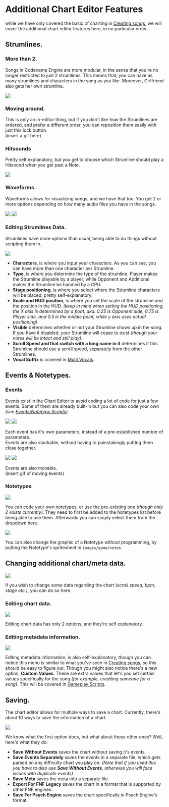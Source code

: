 # Additional Chart Editor Features

while we have only covered the basic of charting in <a href="./index.md">Creating songs</a>, we will cover the additional chart editor features here, in no particular order.

## Strumlines.
### More than 2.
Songs in Codename Engine are more modular, in the sense that you're no longer restricted to just 2 strumlines. This means that, you can have as many strumlines and characters in the song as you like. Moreover, Girlfriend also gets her own strumline.

<img src="Chart Editor Features.png"/>

### Moving around.

This is only an in-editor thing, but if you don't like how the Strumlines are ordered, and prefer a different order, you can reposition them easily with just this lock button.<br>
(insert a gif here)

### Hitsounds
Pretty self explanatory, but you get to choose which Strumline should play a Hitsound when you get past a Note.

<img src="Chart Editor Features-1.png"/>

### Waveforms.
Waveforms allows for visualizing songs, and we have that too. You get 2 or more options depending on how many audio files you have in the songs.

<img src="Chart Editor Features-2.png"/>

<img src="Chart Editor Features-3.png"/>

### Editing Strumlines Data.
Strumlines have more options than usual, being able to do things without scripting them in.

<img src="Chart Editor Features-4.png"/>

- <b>Characters</b>, is where you input your characters. As you can see, you can have more than one character per Strumline.
- <b>Type</b>, is where you determine the type of the strumline. Player makes the Strumline playable by a player, while Opponent and Additional makes the Strumline be handled by a CPU.
- <b>Stage positioning</b>, is where you select where the Strumline characters will be placed, pretty self-explanatory.
- <b>Scale and HUD position</b>, is where you set the scale of the strumline and the position in the HUD. <i>(keep in mind when setting the HUD positioning, the X axis is determined by a float, aka. 0.25 is Opponent side, 0.75 is Player side, and 0.5 is the middle point, while y axis uses actual positioning)</i>
- <b>Visible</b> determines whether or not your Strumline shows up in the song. If you have it disabled, your Strumline will cease to exist <i>(though your notes will be intact and still play)</i>.
- <b>Scroll Speed and that switch with a long name in it</b> determines if this Strumline should use a scroll speed, separately from the other Strumlines.
- <b>Vocal Suffix</b> is covered in <a href="#multi-vocals">Multi Vocals</a>.

## Events & Notetypes.
### Events
Events exist in the Chart Editor to avoid coding a lot of code for just a few events. Some of them are already built-in but you can also code your own <i>(see <a href="../Scripting/PlayState Scripts/Events or Notetype Scripts.md">Events/Notetype Scripts</a>)</i>.

<img src="Chart Editor Features-5.png"/>
<img src="Chart Editor Features-6.png"/>

Each event has it's own parameters, instead of a pre-established number of parameters. <br> Events are also stackable, without having to painstakingly putting them close together.

<img src="Chart Editor Features-8.png"/>
<img src="Chart Editor Features-7.png"/>

Events are also movable.<br>
(insert gif of moving events)

### Notetypes

<img src="Chart Editor Features-9.png"/>

You can code your own notetypes, or use the pre-existing one <i>(though only 2 exists currently)</i>. They need to first be added to the Notetypes list before being able to use them. Afterwards you can simply select them from the dropdown here.

<img src="Chart Editor Features-10.png"/>

You can also change the graphic of a Notetype without programming, by putting the Notetype's spritesheet in ``images/game/notes``.

## Changing additional chart/meta data.

<img src="Chart Editor Features-12.png"/>

If you wish to change some data regarding the chart <i>(scroll speed, bpm, stage etc.)</i>, you can do so here.

### Editing chart data.

<img src="Chart Editor Features-13.png"/>

Editing chart data has only 2 options, and they're self explanatory.

### Editing metadata information.

<img src="Chart Editor Features-14.png"/>

Editing metadata information, is also self-explanatory, though you can notice this menu is similar to what you've seen in <a href="./index.md">Creating songs</a>, so this should be easy to figure out. Though you might also notice there's a new option, <b>Custom Values</b>. These are extra values that let's you set certain values specifically for the song <i>(for example, crediting someone for a song)</i>. This will be covered in <a href="../Scripting/PlayState Scripts/Gameplay Scripts.md">Gameplay Scripts</a>.

## Saving.

The chart editor allows for multiple ways to save a chart. Currently, there's about 10 ways to save the information of a chart.

<img src="Chart Editor Features-11.png"/>

We know what the first option does, but what about those other ones? Well, here's what they do:
- <b>Save Without Events</b> saves the chart without saving it's events.
- <b>Save Events Separately</b> saves the events in a separate file, which gets parsed on any difficulty chart you play on. <i>(Note that if you used this you have to also use <b>Save Without Events</b>, otherwise you will face issues with duplicate events)</i>
- <b>Save Meta</b> saves the meta into a separate file.
- <b>Export For FNF Legacy</b> saves the chart in a format that is supported by other FNF engines.
- <b>Save For Psych Engine</b> saves the chart specifically in Psych Engine's format.